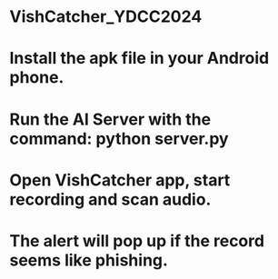 # VishCatcher_YDCC2024

# Install the apk file in your Android phone. 
# Run the AI Server with the command: python server.py 

# Open VishCatcher app, start recording and scan audio. 

# The alert will pop up if the record seems like phishing. 
